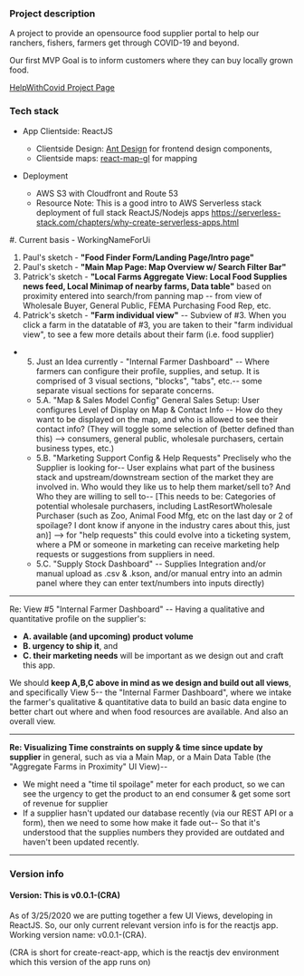 

### Project description

A project to provide an opensource food supplier portal to help our ranchers, fishers, farmers get through COVID-19 and beyond.

Our first MVP Goal is to inform customers where they can buy locally grown food. 

[HelpWithCovid Project Page](https://helpwithcovid.com/projects/43)

### Tech stack

- App Clientside: ReactJS
  - Clientside Design: [Ant Design](https://ant.design/components/grid/) for frontend design components, 
  - Clientside maps: [react-map-gl](https://github.com/visgl/react-map-gl) for mapping

- Deployment
  - AWS S3 with Cloudfront and Route 53 
  - Resource Note: This is a good intro to AWS Serverless stack deployment of full stack ReactJS/Nodejs apps https://serverless-stack.com/chapters/why-create-serverless-apps.html

#. Current basis - WorkingNameForUi 

1. Paul's sketch - **"Food Finder Form/Landing Page/Intro page"**
2. Paul's sketch - **"Main Map Page: Map Overview w/ Search Filter Bar"** 
3. Patrick's sketch - **"Local Farms Aggregate View: Local Food Supplies news feed, Local Minimap of nearby farms, Data table"** based on proximity entered into search/from panning map -- from view of Wholesale Buyer, General Public, FEMA Purchasing Food Rep, etc.
4. Patrick's sketch - **"Farm individual view"** --  Subview of #3. When you click a farm in the datatable of #3, you are taken to their "farm individual view", to see a few more details about their farm (i.e. food supplier)


- 5. Just an Idea currently - "Internal Farmer Dashboard" -- Where farmers can configure their profile, supplies, and setup. It is comprised of 3 visual sections, "blocks", "tabs", etc.-- some separate visual sections for separate concerns.
  - 5.A. "Map & Sales Model Config" General Sales Setup: User configures Level of Display on Map & Contact Info -- How do they want to be displayed on the map, and who is allowed to see their contact info? (They will toggle some selection of (better defined than this) --> consumers, general public, wholesale purchasers, certain business types, etc.) 
  - 5.B. "Marketing Support Config & Help Requests" Preclisely who the Supplier is looking for-- User explains what part of the business stack and upstream/downstream section of the market they are involved in.   Who would they like us to help them market/sell to? And Who they are willing to sell to-- [This needs to be: Categories of potential wholesale purchasers, including LastResortWholesale Purchaser (such as Zoo, Animal Food Mfg, etc on the last day or 2 of spoilage? I dont know if anyone in the industry cares about this, just an)]  --> for "help requests" this could evolve into  a ticketing system, where a PM or someone in marketing can receive marketing help requests or suggestions from suppliers in need.
  - 5.C. "Supply Stock Dashboard" -- Supplies Integration and/or manual upload as .csv & .kson, and/or manual entry into an admin panel where they can enter text/numbers into inputs directly)

_____
Re: View #5 "Internal Farmer Dashboard" -- Having a qualitative and quantitative profile on the supplier's:

- **A. available (and upcoming) product volume**
- **B. urgency to ship it**, and 
- **C. their marketing needs** will be important as we design out and craft this app.  

We should **keep A,B,C above in mind as we design and build out all views**, and specifically View 5-- the "Internal Farmer Dashboard", where we intake the farmer's qualitative & quantitative data to build an basic data engine to better chart out where and when food resources are available.  And also an overall view.
____
**Re: Visualizing Time constraints on supply & time since update by supplier** in general, such as via a Main Map, or a Main Data Table (the "Aggregate Farms in Proximity" UI View)--

- We might need a "time til spoilage" meter for each product, so we can see the urgency to get the product to an end consumer & get some sort of revenue for supplier
- If a supplier hasn't updated our database recently (via our REST API or a form), then we need to some how make it fade out-- So that it's understood that the supplies numbers they provided are outdated and haven't been updated recently.

________

### Version info
#### Version: This is v0.0.1-(CRA)

As of 3/25/2020 we are putting together a few UI Views, developing in ReactJS.  So, our only current relevant version info is for the reactjs app.  Working version name: v0.0.1-(CRA).

(CRA is short for create-react-app, which is the reactjs dev environment which this version of the app runs on)